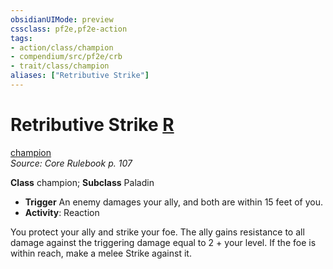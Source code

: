 ```yaml
---
obsidianUIMode: preview
cssclass: pf2e,pf2e-action
tags:
- action/class/champion
- compendium/src/pf2e/crb
- trait/class/champion
aliases: ["Retributive Strike"]
---
```

# Retributive Strike [R](chapter-9-playing-the-game.md#Actions "Reaction")
[champion](rules/traits/champion.md)  
*Source: Core Rulebook p. 107*  

**Class** champion; **Subclass** Paladin
- **Trigger** An enemy damages your ally, and both are within 15 feet of you.
- **Activity**: Reaction

You protect your ally and strike your foe. The ally gains resistance to all damage against the triggering damage equal to 2 + your level. If the foe is within reach, make a melee Strike against it.